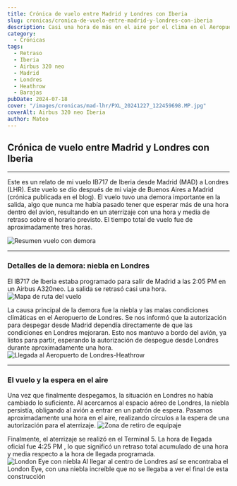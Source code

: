 ```yaml
---
title: Crónica de vuelo entre Madrid y Londres con Iberia
slug: cronicas/cronica-de-vuelo-entre-madrid-y-londres-con-iberia
description: Casi una hora de más en el aire por el clima en el Aeropuerto de Heathrow.
category: 
  - Crónicas
tags:
  - Retraso
  - Iberia
  - Airbus 320 neo
  - Madrid
  - Londres
  - Heathrow
  - Barajas
pubDate: 2024-07-18
cover: "/images/cronicas/mad-lhr/PXL_20241227_122459698.MP.jpg"
coverAlt: Airbus 320 neo Iberia
author: Mateo
---
```


## Crónica de vuelo entre Madrid y Londres con Iberia

***
Este es un relato de mi vuelo IB717 de Iberia desde Madrid (MAD) a Londres (LHR). Este vuelo se dio después de mi viaje de Buenos Aires a Madrid (crónica publicada en el blog). El vuelo tuvo una demora importante en la salida, algo que nunca me había pasado tener que esperar más de una hora dentro del avíon, resultando en un aterrizaje con una hora y media de retraso sobre el horario previsto. El tiempo total de vuelo fue de aproximadamente tres horas.

![Resumen vuelo con demora](/images/cronicas/mad-lhr/vuelo-ib717.png "Resumen vuelo con demora")

***

### Detalles de la demora: niebla en Londres

El IB717 de Iberia estaba programado para salir de  Madrid a las 2:05 PM  en un Airbus A320neo. La salida se retrasó casi una hora.
<img src="/images/cronicas/mad-lhr/mapa-vuelo-ib717.png" alt="Mapa de ruta del vuelo" />


La causa principal de la demora fue la niebla y las malas condiciones climáticas en el Aeropuerto de Londres. Se nos informó que la autorización para despegar desde Madrid dependía directamente de que las condiciones en Londres mejoraran. Esto nos mantuvo a bordo del avión, ya listos para partir, esperando la autorización de despegue desde Londres durante aproximadamente una hora.
<img src="/images/cronicas/mad-lhr/PXL_20241227_162044855.MP.jpg" alt="Llegada al Aeropuerto de Londres-Heathrow">

***

### El vuelo y la espera en el aire

Una vez que finalmente despegamos, la situación en Londres no había cambiado lo suficiente. Al acercarnos al espacio aéreo de Londres, la niebla persistía, obligando al avión a entrar en un patrón de espera. Pasamos aproximadamente una hora en el aire, realizando círculos a la espera de una autorización para el aterrizaje.
<img src="/images/cronicas/mad-lhr/PXL_20241227_165021692.MP.jpg" alt="Zona de retiro de equipaje">

Finalmente, el aterrizaje se realizó en el Terminal 5. La hora de llegada oficial fue 4:25 PM , lo que significó un retraso total acumulado de una hora y media respecto a la hora de llegada programada.
<img src="/images/cronicas/mad-lhr/london-eye-niebla.jpg" alt="London Eye con niebla">
Al llegar al centro de Londres así se encontraba el London Eye, con una niebla increíble que no se llegaba a ver el final de esta construcción

